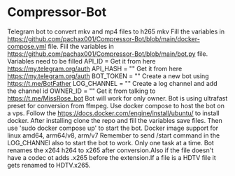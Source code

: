 # Compressor-Bot
Telegram bot to convert mkv and mp4 files to h265 mkv
Fill the variables in https://github.com/pachax001/Compressor-Bot/blob/main/docker-compose.yml file.
Fiil the variables in https://github.com/pachax001/Compressor-Bot/blob/main/bot.py file.
Variables need to be filled
API_ID = Get it from here https://my.telegram.org/auth
API_HASH = "" Get it from here https://my.telegram.org/auth
BOT_TOKEN = "" Create a new bot using https://t.me/BotFather
LOG_CHANNEL = "" Create a log channel and add the channel id
OWNER_ID = "" Get it from talking  to https://t.me/MissRose_bot
Bot will work for only owner.
Bot is using ultrafast preset for conversion from ffmpeg.
Use docker compose to host the bot on a vps.
Follow the https://docs.docker.com/engine/install/ubuntu/ to install docker.
After installing clone the repo and fill the variables save files.
Then use 'sudo docker compose up' to start the bot.
Docker image support for linux amd64, arm64/v8, arm/v7
Remember to send /start command in the LOG_CHANNEl also to start the bot to work.
Only one task at a time.
Bot renames the x264 h264 to x265 after conversion.Also if the file doesn't have a codec ot adds .x265 before the extension.If a file is a HDTV file it gets renamed to HDTV.x265.

